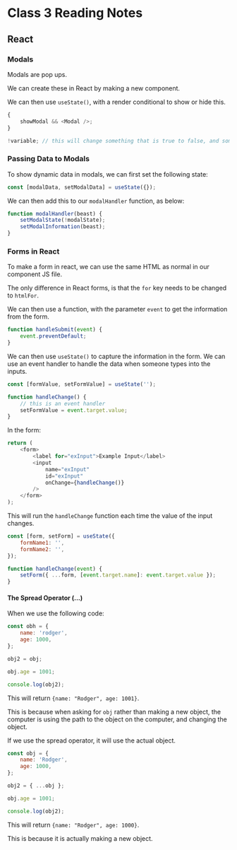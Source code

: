 # Class 3 Reading Notes

## React

### Modals

Modals are pop ups.

We can create these in React by making a new component.

We can then use `useState()`, with a render conditional to show or hide this.

```javascript
{
	showModal && <Modal />;
}
```

```javascript
!variable; // this will change something that is true to false, and something that is false to true.
```

### Passing Data to Modals

To show dynamic data in modals, we can first set the following state:

```javascript
const [modalData, setModalData] = useState({});
```

We can then add this to our `modalHandler` function, as below:

```javascript
function modalHandler(beast) {
	setModalState(!modalState);
	setModalInformation(beast);
}
```

### Forms in React

To make a form in react, we can use the same HTML as normal in our component JS file.

The only difference in React forms, is that the `for` key needs to be changed to `htmlFor`.

We can then use a function, with the parameter `event` to get the information from the form.

```javascript
function handleSubmit(event) {
	event.preventDefault;
}
```

We can then use `useState()` to capture the information in the form. We can use an event handler to handle the data when someone types into the inputs.

```javascript
const [formValue, setFormValue] = useState('');

function handleChange() {
	// this is an event handler
	setFormValue = event.target.value;
}
```

In the form:

```javascript
return (
	<form>
		<label for="exInput">Example Input</label>
		<input
			name="exInput"
			id="exInput"
			onChange={handleChange()}
		/>
	</form>
);
```

This will run the `handleChange` function each time the value of the input changes.

```javascript
const [form, setForm] = useState({
	formName1: '',
	formName2: '',
});

function handleChange(event) {
	setForm({ ...form, [event.target.name]: event.target.value });
}
```

#### The Spread Operator (...)

When we use the following code:

```javascript
const obh = {
	name: 'rodger',
	age: 1000,
};

obj2 = obj;

obj.age = 1001;

console.log(obj2);
```

This will return `{name: "Rodger", age: 1001}`.

This is because when asking for `obj` rather than making a new object, the computer is using the path to the object on the computer, and changing the object.

If we use the spread operator, it will use the actual object.

```javascript
const obj = {
	name: 'Rodger',
	age: 1000,
};

obj2 = { ...obj };

obj.age = 1001;

console.log(obj2);
```

This will return `{name: "Rodger", age: 1000}`.

This is because it is actually making a new object.
